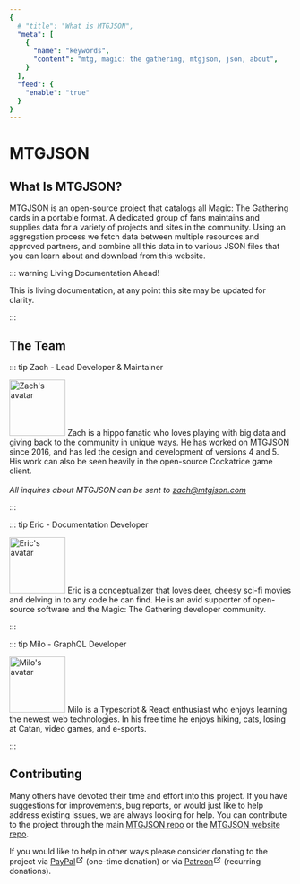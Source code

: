 ```yaml
---
{
  # "title": "What is MTGJSON",
  "meta": [
    {
      "name": "keywords",
      "content": "mtg, magic: the gathering, mtgjson, json, about",
    }
  ],
  "feed": {
    "enable": "true"
  }
}
---
```


# MTGJSON

## What Is MTGJSON?

MTGJSON is an open-source project that catalogs all Magic: The Gathering cards in a portable format. A dedicated group of fans maintains and supplies data for a variety of projects and sites in the community. Using an aggregation process we fetch data between multiple resources and approved partners, and combine all this data in to various JSON files that you can learn about and download from this website.

::: warning Living Documentation Ahead!
<p>This is living documentation, at any point this site may be updated for clarity.</p>
:::

## The Team

<div class="team-wrapper">

::: tip Zach - Lead Developer &amp; Maintainer
<p>
  <img class="avatar" src="/images/avatars/avatar-zach.jpg" title="Zach's avatar" alt="Zach's avatar" width="100px" height="100px">
  Zach is a hippo fanatic who loves playing with big data and giving back to the community in unique ways. He has worked on MTGJSON since 2016, and has led the design and development of versions 4 and 5. His work can also be seen heavily in the open-source Cockatrice game client.<br/><br/>
  <em>All inquires about MTGJSON can be sent to <a href="mailto:zach@mtgjson.com">zach@mtgjson.com</a></em>
</p>
:::

::: tip Eric - Documentation Developer
<p>
  <img class="avatar" src="/images/avatars/avatar-eric.jpg" title="Eric's avatar" alt="Eric's avatar" width="100px" height="100px">
  Eric is a conceptualizer that loves deer, cheesy sci-fi movies and delving in to any code he can find. He is an avid supporter of open-source software and the Magic: The Gathering developer community.
</p>
:::

<!-- ::: tip Mark - Cloud Developer
<p>
  <img class="avatar" src="/images/avatars/avatar-mark.jpg" title="Mark's avatar" alt="Mark's avatar" width="100px" height="100px">
  Mark is an old man obsessed with learning anything he can, a self-proclaimed Jack of All Trades, yet Master of None. He spends his time gaming, writing, farming, cuddling with his dogs, and providing comedic relief.
</p>
::: -->

::: tip Milo - GraphQL Developer
<p>
  <img class="avatar" src="/images/avatars/avatar-milo.jpg" title="Milo's avatar" alt="Milo's avatar" width="100px" height="100px">
  Milo is a Typescript &amp; React enthusiast who enjoys learning the newest web technologies. In his free time he enjoys hiking, cats, losing at Catan, video games, and e-sports.
</p>
:::

</div>

## Contributing

Many others have devoted their time and effort into this project. If you have suggestions for improvements, bug reports, or would just like to help address existing issues, we are always looking for help. You can contribute to the project through the main [MTGJSON repo](https://github.com/mtgjson/mtgjson) or the [MTGJSON website repo](https://github.com/mtgjson/mtgjson-website).

If you would like to help in other ways please consider donating to the project via <a href="https://www.paypal.me/Zachhalpern" class="link-inline-image paypal" target="_blank" rel="noreferrer noopener">PayPal<svg xmlns="http://www.w3.org/2000/svg" aria-hidden="true" x="0px" y="0px" viewBox="0 0 100 100" width="15" height="15" class="icon outbound"><path fill="currentColor" d="M18.8,85.1h56l0,0c2.2,0,4-1.8,4-4v-32h-8v28h-48v-48h28v-8h-32l0,0c-2.2,0-4,1.8-4,4v56C14.8,83.3,16.6,85.1,18.8,85.1z"></path> <polygon fill="currentColor" points="45.7,48.7 51.3,54.3 77.2,28.5 77.2,37.2 85.2,37.2 85.2,14.9 62.8,14.9 62.8,22.9 71.5,22.9"></polygon></svg></a> (one-time donation) or via <a href="https://www.patreon.com/MTGJSON" class="link-inline-image patreon" target="_blank" rel="noreferrer noopener">Patreon<svg xmlns="http://www.w3.org/2000/svg" aria-hidden="true" x="0px" y="0px" viewBox="0 0 100 100" width="15" height="15" class="icon outbound"><path fill="currentColor" d="M18.8,85.1h56l0,0c2.2,0,4-1.8,4-4v-32h-8v28h-48v-48h28v-8h-32l0,0c-2.2,0-4,1.8-4,4v56C14.8,83.3,16.6,85.1,18.8,85.1z"></path> <polygon fill="currentColor" points="45.7,48.7 51.3,54.3 77.2,28.5 77.2,37.2 85.2,37.2 85.2,14.9 62.8,14.9 62.8,22.9 71.5,22.9"></polygon></svg></a> (recurring donations).

<Supporters/>
